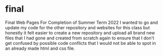 # final
Final Web Pages For Completion of Summer Term 2022
I wanted to go and update my code for the other repository and websites for this class but honestly it felt easier to create a new repository and upload all brand new files that I had gone and created from scratch again to ensure that I don't get confused by possible code conflicts that I would not be able to spot in an already made html and css file.
